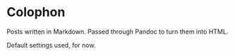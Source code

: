 # Colophon

Posts written in Markdown. Passed through Pandoc to turn them into HTML.

Default settings used, for now.
